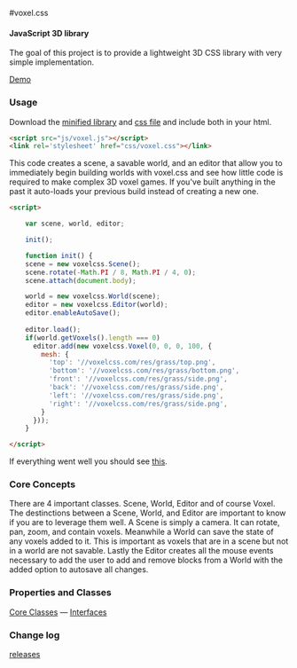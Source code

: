 #voxel.css

#### JavaScript 3D library ####

The goal of this project is to provide a lightweight 3D CSS library with very simple implementation.

[Demo](http://voxelcss.com/demo)


### Usage ###

Download the [minified library](../build/voxel.js) and [css file](../build/voxel.css) and include both in your html.

```html
<script src="js/voxel.js"></script>
<link rel='stylesheet' href="css/voxel.css"></link>
```

This code creates a scene, a savable world, and an editor that allow you to immediately begin building worlds with voxel.css and see how little code is required to make complex 3D voxel games. If you've built anything in the past it auto-loads your previous build instead of creating a new one.

```html
<script>

	var scene, world, editor;

	init();

	function init() {
    scene = new voxelcss.Scene();
    scene.rotate(-Math.PI / 8, Math.PI / 4, 0);
    scene.attach(document.body);

    world = new voxelcss.World(scene);
    editor = new voxelcss.Editor(world);
    editor.enableAutoSave();
    
    editor.load();
    if(world.getVoxels().length === 0)
      editor.add(new voxelcss.Voxel(0, 0, 0, 100, {
        mesh: {
          'top': '//voxelcss.com/res/grass/top.png',
          'bottom': '//voxelcss.com/res/grass/bottom.png',
          'front': '//voxelcss.com/res/grass/side.png',
          'back': '//voxelcss.com/res/grass/side.png',
          'left': '//voxelcss.com/res/grass/side.png',
          'right': '//voxelcss.com/res/grass/side.png',
        }
      }));
	}

</script>
```
If everything went well you should see [this](http://jsfiddle.net/hjlarco/rrvsL9h6/).


### Core Concepts ###

There are 4 important classes. Scene, World, Editor and of course Voxel. The destinctions between a Scene, World, and Editor are important to know if you are to leverage them well. A Scene is simply a camera. It can rotate, pan, zoom, and contain voxels. Meanwhile a World can save the state of any voxels added to it. This is important as voxels that are in a scene but not in a world are not savable. Lastly the Editor creates all the mouse events necessary to add the user to add and remove blocks from a World with the added option to autosave all changes.


### Properties and Classes ###

[Core Classes](./Core) — [Interfaces](./Interfaces)


### Change log ###

[releases](https://github.com/HunterLarco/voxel.css/releases)

